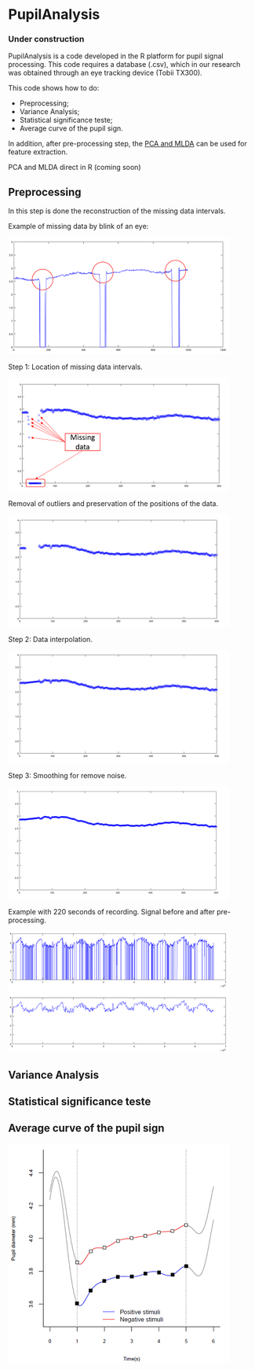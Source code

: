 # PupilAnalysis
### Under construction

PupilAnalysis is a code developed in the R platform for pupil signal processing.
This code requires a database (.csv), which in our research was obtained through an eye tracking device (Tobii TX300).

This code shows how to do:
- Preprocessing;
- Variance Analysis;
- Statistical significance teste;
- Average curve of the pupil sign.

In addition, after pre-processing step, the [PCA and MLDA](https://github.com/IPL-FEI/SiProcess) can be used for feature extraction.

PCA and MLDA direct in R (coming soon)

## Preprocessing

In this step is done the reconstruction of the missing data intervals.

Example of missing data by blink of an eye:

![Image](scr/MissingData.png)

Step 1: Location of missing data intervals.

![Image](scr/Pre0.png)

Removal of outliers and preservation of the positions of the data.

![Image](scr/Pre1.png)

Step 2: Data interpolation.

![Image](scr/Pre2.png)

Step 3: Smoothing for remove noise.

![Image](scr/Pre3.png)

Example with 220 seconds of recording. Signal before and after pre-processing.

![Image](scr/Pre4.png)

## Variance Analysis

## Statistical significance teste

## Average curve of the pupil sign

![Image](scr/AverageCurve.png)

